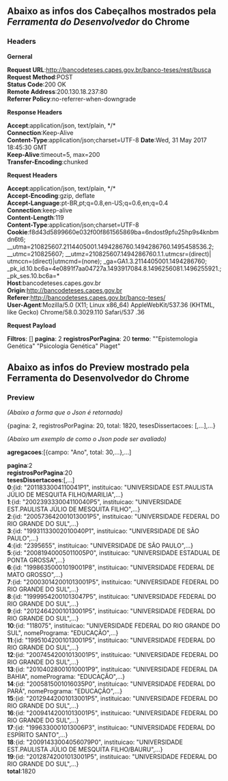 ## Abaixo as infos dos Cabeçalhos mostrados pela _Ferramenta do Desenvolvedor_ do Chrome

### Headers

**Gerneral**

**Request URL**:http://bancodeteses.capes.gov.br/banco-teses/rest/busca  
**Request Method**:POST  
**Status Code**:200 OK  
**Remote Address**:200.130.18.237:80  
**Referrer Policy**:no-referrer-when-downgrade

**Response Headers**

**Accept**:application/json, text/plain, \*/\*  
**Connection**:Keep-Alive  
**Content-Type**:application/json;charset=UTF-8 
**Date**:Wed, 31 May 2017 18:45:30 GMT  
**Keep-Alive**:timeout=5, max=200  
**Transfer-Encoding**:chunked  

**Request Headers**

**Accept**:application/json, text/plain, \*/\*  
**Accept-Encoding**:gzip, deflate  
**Accept-Language**:pt-BR,pt;q=0.8,en-US;q=0.6,en;q=0.4  
**Connection**:keep-alive  
**Content-Length**:119  
**Content-Type**:application/json;charset=UTF-8  
**Cookie**:f8d43d5899660e032f00f861565869ba=6ndost9pfu25hp9s4knbmdn6t6; __utma=210825607.2114405001.1494286760.1494286760.1495458536.2; __utmc=210825607; __utmz=210825607.1494286760.1.1.utmcsr=(direct)| utmccn=(direct)|utmcmd=(none); _ga=GA1.3.2114405001.1494286760; _pk_id.10.bc6a=4e0891f7aa04727a.1493917084.8.1496256081.1496255921.; _pk_ses.10.bc6a=*    
**Host**:bancodeteses.capes.gov.br  
**Origin**:http://bancodeteses.capes.gov.br  
**Referer**:http://bancodeteses.capes.gov.br/banco-teses/  
**User-Agent**:Mozilla/5.0 (X11; Linux x86_64) AppleWebKit/537.36 (KHTML, like Gecko) Chrome/58.0.3029.110 Safari/537
.36  

**Request Payload**

**Filtros**: []
**pagina**: 2
**registrosPorPagina**: 20
**termo**: ""Epistemologia Genética" "Psicologia Genética" Piaget"


## Abaixo as infos do Preview mostrado pela Ferramenta do Desenvolvedor do Chrome

### Preview

_(Abaixo a forma que o Json é retornado)_

{pagina: 2, registrosPorPagina: 20, total: 1820, tesesDissertacoes: [,…],…}

_(Abaixo um exemplo de como o Json pode ser avaliado)_

**agregacoes**:[{campo: "Ano", total: 30,…},…]

**pagina**:2  
**registrosPorPagina**:20  
**tesesDissertacoes**:[,…]  
**0**:{id: "2011833004110041P1", instituicao: "UNIVERSIDADE EST.PAULISTA JÚLIO DE MESQUITA FILHO/MARILIA",…}  
**1**:{id: "200239333004110040P5", instituicao: "UNIVERSIDADE EST.PAULISTA JÚLIO DE MESQUITA FILHO",…}  
**2**:{id: "200573642001013001P5", instituicao: "UNIVERSIDADE FEDERAL DO RIO GRANDE DO SUL",…}  
**3**:{id: "19931133002010040P1", instituicao: "UNIVERSIDADE DE SÃO PAULO",…}  
**4**:{id: "2395655", instituicao: "UNIVERSIDADE DE SÃO PAULO",…}  
**5**:{id: "20081940005011005P0", instituicao: "UNIVERSIDADE ESTADUAL DE PONTA GROSSA",…}  
**6**:{id: "19986350001019001P8", instituicao: "UNIVERSIDADE FEDERAL DE MATO GROSSO",…}  
**7**:{id: "200030142001013001P5", instituicao: "UNIVERSIDADE FEDERAL DO RIO GRANDE DO SUL",…}  
**8**:{id: "19999542001013047P5", instituicao: "UNIVERSIDADE FEDERAL DO RIO GRANDE DO SUL",…}  
**9**:{id: "20124642001013001P5", instituicao: "UNIVERSIDADE FEDERAL DO RIO GRANDE DO SUL",…}  
**10**:{id: "118075", instituicao: "UNIVERSIDADE FEDERAL DO RIO GRANDE DO SUL", nomePrograma: "EDUCAÇÃO",…}  
**11**:{id: "19951042001013001P5", instituicao: "UNIVERSIDADE FEDERAL DO RIO GRANDE DO SUL",…}  
**12**:{id: "20074542001013001P5", instituicao: "UNIVERSIDADE FEDERAL DO RIO GRANDE DO SUL",…}  
**13**:{id: "20104028001010001P9", instituicao: "UNIVERSIDADE FEDERAL DA BAHIA", nomePrograma: "EDUCAÇÃO",…}  
**14**:{id: "2005815001016035P0", instituicao: "UNIVERSIDADE FEDERAL DO PARÁ", nomePrograma: "EDUCAÇÃO",…}  
**15**:{id: "20129442001013001P5", instituicao: "UNIVERSIDADE FEDERAL DO RIO GRANDE DO SUL",…}  
**16**:{id: "20094142001013001P5", instituicao: "UNIVERSIDADE FEDERAL DO RIO GRANDE DO SUL",…}  
**17**:{id: "1996330001013006P3", instituicao: "UNIVERSIDADE FEDERAL DO ESPÍRITO SANTO",…}  
**18**:{id: "20091433004056079P0", instituicao: "UNIVERSIDADE EST.PAULISTA JÚLIO DE MESQUITA FILHO/BAURU",…}  
**19**:{id: "20128742001013001P5", instituicao: "UNIVERSIDADE FEDERAL DO RIO GRANDE DO SUL",…}  
**total**:1820